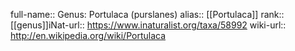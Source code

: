 

full-name:: Genus: Portulaca (purslanes)
alias:: [[Portulaca]]
rank:: [[genus]]iNat-url:: https://www.inaturalist.org/taxa/58992
wiki-url:: http://en.wikipedia.org/wiki/Portulaca
